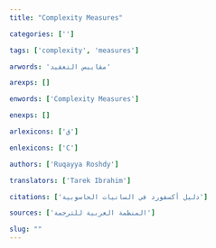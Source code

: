```yaml
---
title: "Complexity Measures"

categories: ['']

tags: ['complexity', 'measures']

arwords: 'مقاييس التعقيد'

arexps: []

enwords: ['Complexity Measures']

enexps: []

arlexicons: ['ق']

enlexicons: ['C']

authors: ['Ruqayya Roshdy']

translators: ['Tarek Ibrahim']

citations: ['دليل أكسفورد في السانيات الحاسوبية']

sources: ['المنظمة العربية للترجمة']

slug: ""
---
```

